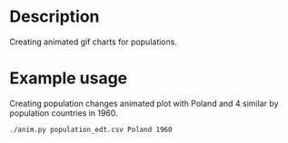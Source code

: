 # Description
Creating animated gif charts for populations.

# Example usage

Creating population changes animated plot with Poland and 4 similar by population countries in 1960.

```bash
./anim.py population_edt.csv Poland 1960
```